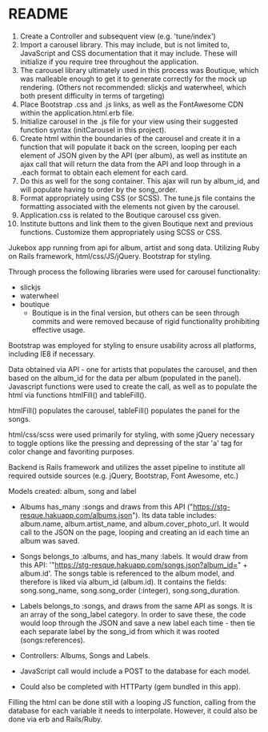 # README

<!-- To initialize/repeat: -->
1. Create a Controller and subsequent view (e.g. 'tune/index')
2. Import a carousel library.  This may include, but is not limited to, JavaScript and CSS documentation that it may include.  These will initialize if you require tree throughout the application.
3. The carousel library ultimately used in this process was Boutique, which was malleable enough to get it to generate correctly for the mock up rendering.  (Others not recommended: slickjs and waterwheel, which both present difficulty in terms of targeting)
4. Place Bootstrap .css and .js links, as well as the FontAwesome CDN within the application.html.erb file.
5. Initialize carousel in the .js file for your view using their suggested function syntax (initCarousel in this project).
6. Create html within the boundaries of the carousel and create it in a function that will populate it back on the screen, looping per each element of JSON given by the API (per album), as well as institute an ajax call that will return the data from the API and loop through in a .each format to obtain each element for each card.
7. Do this as well for the song container.  This ajax will run by album_id, and will populate having to order by the song_order.
8. Format appropriately using CSS (or SCSS).  The tune.js file contains the formatting associated with the elements not given by the carousel.
9. Application.css is related to the Boutique carousel css given.
10. Institute buttons and link them to the given Boutique next and previous functions.  Customize them appropriately using SCSS or CSS.
<!-- ----------- -->


<!-- DESCRIPTION -->
Jukebox app running from api for album, artist and song data.  Utilizing Ruby on Rails framework, html/css/JS/jQuery.  Bootstrap for styling.

Through process the following libraries were used for carousel functionality:
- slickjs
- waterwheel
- boutique
  - Boutique is in the final version, but others can be seen through commits and were removed because of rigid functionality prohibiting effective usage.

Bootstrap was employed for styling to ensure usability across all platforms, including IE8 if necessary.

Data obtained via API - one for artists that populates the carousel, and then based on the album_id for the data per album (populated in the panel).  Javascript functions were used to create the call, as well as to populate the html via functions htmlFill() and tableFill().

htmlFill() populates the carousel, tableFill() populates the panel for the songs.

html/css/scss were used primarily for styling, with some jQuery necessary to toggle options like the pressing and depressing of the star 'a' tag for color change and favoriting purposes.

Backend is Rails framework and utilizes the asset pipeline to institute all required outside sources (e.g. jQuery, Bootstrap, Font Awesome, etc.)
<!-- DESCRIPTION -->



<!-- BONUS 1 -->
Models created: album, song and label

- Albums has_many :songs and draws from this API ("https://stg-resque.hakuapp.com/albums.json").  Its data table includes: album.name, album.artist_name, and album.cover_photo_url.  It would call to the JSON on the page, looping and creating an id each time an album was saved.

- Songs belongs_to :albums, and has_many :labels.  It would draw from this API: '"https://stg-resque.hakuapp.com/songs.json?album_id=" + album.id'.  The songs table is referenced to the album model, and therefore is liked via album_id (album.id).  It contains the fields: song.song_name, song.song_order (:integer), song.song_duration.

- Labels belongs_to :songs, and draws from the same API as songs.  It is an array of the song_label category.  In order to save these, the code would loop through the JSON and save a new label each time - then tie each separate label by the song_id from which it was rooted (songs:references).

- Controllers: Albums, Songs and Labels.

- JavaScript call would include a POST to the database for each model.

- Could also be completed with HTTParty (gem bundled in this app).

Filling the html can be done still with a looping JS function, calling from the database for each variable it needs to interpolate.  However, it could also be done via erb and Rails/Ruby.
<!-- BONUS 1 -->
